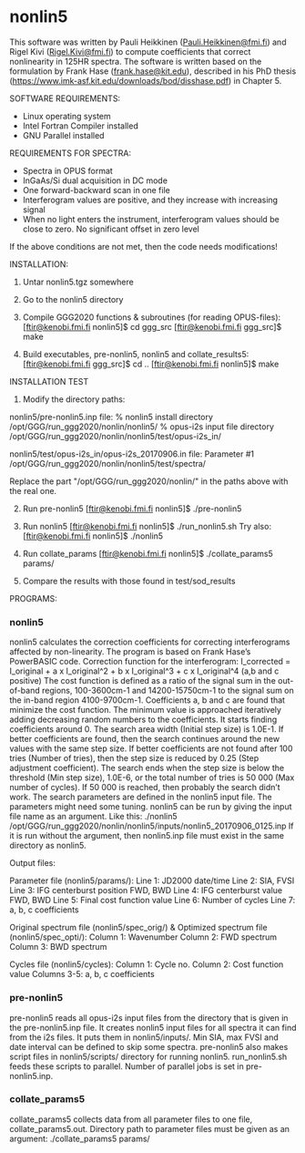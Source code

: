 # nonlin5

This software was written by Pauli Heikkinen (Pauli.Heikkinen@fmi.fi) and Rigel Kivi (Rigel.Kivi@fmi.fi) to compute coefficients that correct nonlinearity in 125HR spectra. The software is written based on the formulation by Frank Hase (frank.hase@kit.edu), described in his PhD thesis (https://www.imk-asf.kit.edu/downloads/bod/disshase.pdf) in Chapter 5.

SOFTWARE REQUIREMENTS:

 - Linux operating system
 - Intel Fortran Compiler installed
 - GNU Parallel installed

REQUIREMENTS FOR SPECTRA:

 - Spectra in OPUS format
 - InGaAs/Si dual acquisition in DC mode
 - One forward-backward scan in one file
 - Interferogram values are positive, and they increase with increasing signal
 - When no light enters the instrument, interferogram values should be close to zero. No significant offset in zero level

 If the above conditions are not met, then the code needs modifications!

INSTALLATION:

 1. Untar nonlin5.tgz somewhere

 2. Go to the nonlin5 directory

 3. Compile GGG2020 functions & subroutines (for reading OPUS-files):
   [ftir@kenobi.fmi.fi nonlin5]$ cd ggg_src
   [ftir@kenobi.fmi.fi ggg_src]$ make

 4. Build executables, pre-nonlin5, nonlin5 and collate_results5:
   [ftir@kenobi.fmi.fi ggg_src]$ cd ..
   [ftir@kenobi.fmi.fi nonlin5]$ make

INSTALLATION TEST

 1. Modify the directory paths:

   nonlin5/pre-nonlin5.inp file: 
     % nonlin5 install directory
     /opt/GGG/run_ggg2020/nonlin/nonlin5/
     % opus-i2s input file directory
     /opt/GGG/run_ggg2020/nonlin/nonlin5/test/opus-i2s_in/

   nonlin5/test/opus-i2s_in/opus-i2s_20170906.in file:
     Parameter #1
     /opt/GGG/run_ggg2020/nonlin/nonlin5/test/spectra/

   Replace the part "/opt/GGG/run_ggg2020/nonlin/" in the paths above with the real one.

 2. Run pre-nonlin5
   [ftir@kenobi.fmi.fi nonlin5]$ ./pre-nonlin5

 3. Run nonlin5
   [ftir@kenobi.fmi.fi nonlin5]$ ./run_nonlin5.sh
   Try also:
   [ftir@kenobi.fmi.fi nonlin5]$ ./nonlin5

 4. Run collate_params 
   [ftir@kenobi.fmi.fi nonlin5]$ ./collate_params5 params/

 5. Compare the results with those found in test/sod_results

PROGRAMS:

### nonlin5 ###

nonlin5 calculates the correction coefficients for correcting interferograms affected by non-linearity. The program is based on Frank Hase’s PowerBASIC code.
Correction function for the interferogram:
 I_corrected = I_original + a x I_original^2 + b x I_original^3 + c x I_original^4 (a,b and c positive)
The cost function is defined as a ratio of the signal sum in the out-of-band regions, 100-3600cm-1 and 14200-15750cm-1 to the signal sum on the in-band region 4100-9700cm-1. Coefficients a, b and c are found that minimize the cost function. The minimum value is approached iteratively adding decreasing random numbers to the coefficients. It starts finding coefficients around 0. The search area width (Initial step size) is 1.0E-1. If better coefficients are found, then the search continues around the new values with the same step size. If better coefficients are not found after 100 tries (Number of tries), then the step size is reduced by 0.25 (Step adjustment coefficient). The search ends when the step size is below the threshold (Min step size), 1.0E-6, or the total number of tries is 50 000 (Max number of cycles). If 50 000 is reached, then probably the search didn’t work. The search parameters are defined in the nonlin5 input file. The parameters might need some tuning.
nonlin5 can be run by giving the input file name as an argument. Like this:
 ./nonlin5 /opt/GGG/run_ggg2020/nonlin/nonlin5/inputs/nonlin5_20170906_0125.inp
If it is run without the argument, then nonlin5.inp file must exist in the same directory as nonlin5.

Output files:

Parameter file (nonlin5/params/):
 Line 1: JD2000 date/time
 Line 2: SIA, FVSI
 Line 3: IFG centerburst position FWD, BWD
 Line 4: IFG centerburst value FWD, BWD
 Line 5: Final cost function value
 Line 6: Number of cycles
 Line 7: a, b, c coefficients

Original spectrum file (nonlin5/spec_orig/) &
Optimized spectrum file (nonlin5/spec_opti/):
 Column 1: Wavenumber
 Column 2: FWD spectrum
 Column 3: BWD spectrum

Cycles file (nonlin5/cycles):
 Column 1: Cycle no.
 Column 2: Cost function value
 Columns 3-5: a, b, c coefficients

### pre-nonlin5 ###

pre-nonlin5 reads all opus-i2s input files from the directory that is given in the pre-nonlin5.inp file. It creates nonlin5 input files for all spectra it can find from the i2s files. It puts them in nonlin5/inputs/. Min SIA, max FVSI and date interval can be defined to skip some spectra. pre-nonlin5 also makes script files in nonlin5/scripts/ directory for running nonlin5. run_nonlin5.sh feeds these scripts to parallel. Number of parallel jobs is set in pre-nonlin5.inp.

### collate_params5 ###

collate_params5 collects data from all parameter files to one file, collate_params5.out. Directory path to parameter files must be given as an argument:
 ./collate_params5 params/
